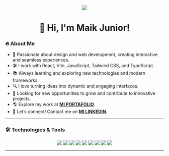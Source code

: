<p align="center">
<img src="https://github.com/7oSkaaa/7oSkaaa/blob/main/Images/about_me.gif?raw=true"> 
<h1 align="center">👋 Hi, I'm Maik Junior!</h1>
</p>

### 🔥 About Me

- 🎨 Passionate about design and web development, creating interactive and seamless experiences.
- 🛠️ I work with React, Vite, JavaScript, Tailwind CSS, and TypeScript.
- 📚 Always learning and exploring new technologies and modern frameworks.
- 🔍 I love turning ideas into dynamic and engaging interfaces.
- 🎯 Looking for new opportunities to grow and contribute to innovative projects.  
- 🌎 Explore my work at [**MI PORTAFOLIO**](https://portfolio-beige-phi-34.vercel.app/).  
- 📩 Let’s connect! Contact me on [**MI LINKEDIN**](https://github.com/MaikJUNIO).  

---

### 🛠️ Technologies & Tools
<p align="center">
  <img src="https://img.shields.io/badge/HTML5-%23E34F26.svg?style=for-the-badge&logo=html5&logoColor=white" />
  <img src="https://img.shields.io/badge/CSS3-%231572B6.svg?style=for-the-badge&logo=css3&logoColor=white" />
  <img src="https://img.shields.io/badge/JavaScript-%23F7DF1E.svg?style=for-the-badge&logo=javascript&logoColor=black" />
  <img src="https://img.shields.io/badge/React-%2361DAFB.svg?style=for-the-badge&logo=react&logoColor=black" />
  <img src="https://img.shields.io/badge/Vite-%23646CFF.svg?style=for-the-badge&logo=vite&logoColor=white" />
  <img src="https://img.shields.io/badge/TailwindCSS-%2306B6D4.svg?style=for-the-badge&logo=tailwindcss&logoColor=white" />
  <img src="https://img.shields.io/badge/TypeScript-%23007ACC.svg?style=for-the-badge&logo=typescript&logoColor=white" />
  <img src="https://img.shields.io/badge/Node.js-%23339933.svg?style=for-the-badge&logo=node.js&logoColor=white" />
  <img src="https://img.shields.io/badge/Git-%23F05033.svg?style=for-the-badge&logo=git&logoColor=white" />
</p>

---
<!--
## 📂 My Repositories  

---

<table>
  <tr>
    <td>
      <a href="URL_DEL_REPO_1"><strong>📌 Nombre_Proyecto_1</strong></a>
      <br>
      Descripción breve del proyecto.
      <br>
      <img src="https://img.shields.io/badge/-JavaScript-yellow?style=flat-square&logo=javascript">
      <img src="https://img.shields.io/github/stars/TU_USUARIO/NOMBRE_REPO?style=social">
      <img src="https://img.shields.io/github/forks/TU_USUARIO/NOMBRE_REPO?style=social">
    </td>
    <td>
      <a href="URL_DEL_REPO_2"><strong>📌 Nombre_Proyecto_2</strong></a>
      <br>
      Descripción breve del proyecto.
      <br>
      <img src="https://img.shields.io/badge/-React-blue?style=flat-square&logo=react">
      <img src="https://img.shields.io/github/stars/TU_USUARIO/NOMBRE_REPO?style=social">
      <img src="https://img.shields.io/github/forks/TU_USUARIO/NOMBRE_REPO?style=social">
    </td>
  </tr>

  <tr>
    <td>
      <a href="URL_DEL_REPO_3"><strong>📌 Nombre_Proyecto_3</strong></a>
      <br>
      Descripción breve del proyecto.
      <br>
      <img src="https://img.shields.io/badge/-Node.js-green?style=flat-square&logo=node.js">
      <img src="https://img.shields.io/github/stars/TU_USUARIO/NOMBRE_REPO?style=social">
      <img src="https://img.shields.io/github/forks/TU_USUARIO/NOMBRE_REPO?style=social">
    </td>
    <td>
      <a href="URL_DEL_REPO_4"><strong>📌 Nombre_Proyecto_4</strong></a>
      <br>
      Descripción breve del proyecto.
      <br>
      <img src="https://img.shields.io/badge/-TailwindCSS-teal?style=flat-square&logo=tailwindcss">
      <img src="https://img.shields.io/github/stars/TU_USUARIO/NOMBRE_REPO?style=social">
      <img src="https://img.shields.io/github/forks/TU_USUARIO/NOMBRE_REPO?style=social">
    </td>
  </tr>
</table>
-->





